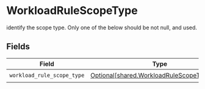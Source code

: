 # WorkloadRuleScopeType

identify the scope type. Only one of the below should be not null, and  used.


## Fields

| Field                                                                                              | Type                                                                                               | Required                                                                                           | Description                                                                                        |
| -------------------------------------------------------------------------------------------------- | -------------------------------------------------------------------------------------------------- | -------------------------------------------------------------------------------------------------- | -------------------------------------------------------------------------------------------------- |
| `workload_rule_scope_type`                                                                         | [Optional[shared.WorkloadRuleScopeTypeEnum]](undefined/models/shared/workloadrulescopetypeenum.md) | :heavy_check_mark:                                                                                 | N/A                                                                                                |